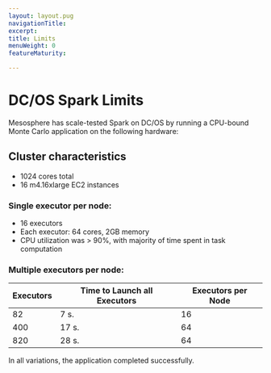 ```yaml
---
layout: layout.pug
navigationTitle: 
excerpt:
title: Limits
menuWeight: 0
featureMaturity:

---
```


<!-- This source repo for this topic is https://github.com/mesosphere/dcos-commons -->

# DC/OS Spark Limits
Mesosphere has scale-tested Spark on DC/OS by running a CPU-bound Monte Carlo application on the following hardware:

## Cluster characteristics
- 1024 cores total
- 16 m4.16xlarge EC2 instances
 
### Single executor per node:
- 16 executors
- Each executor: 64 cores, 2GB memory 
- CPU utilization was > 90%, with majority of time spent in task computation

### Multiple executors per node: 

 | Executors | Time to Launch all Executors | Executors per Node |
 | --------- | ---------------------------  | -----------------  |
 | 82        | 7 s.                         | 16                 |
 | 400       | 17 s.                        | 64                 |
 | 820       | 28 s.                        | 64                 |

In all variations, the application completed successfully. 